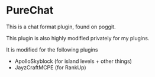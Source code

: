 # PureChat

This is a chat format plugin, found on poggit.

This plugin is also highly modified privately for my plugins.

It is modified for the following plugins

- ApolloSkyblock (for island levels + other things)
- JayzCraftMCPE (for RankUp)